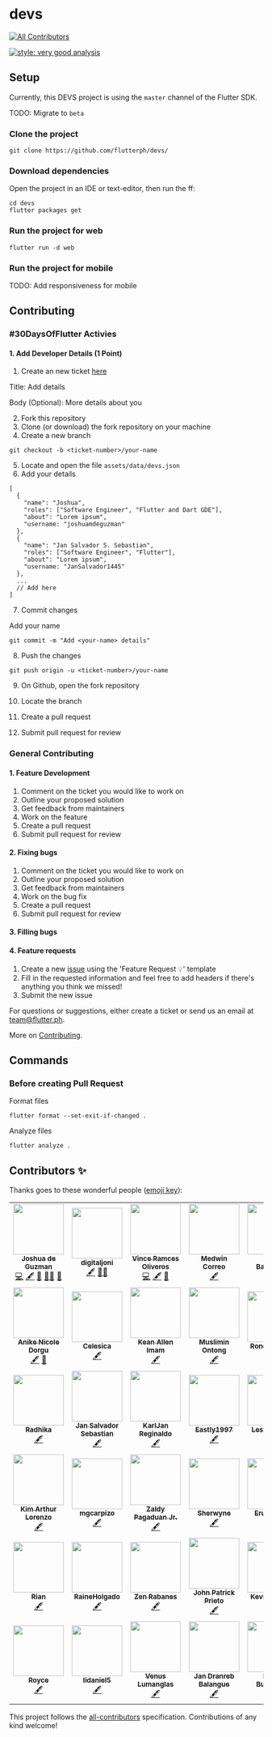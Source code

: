 # devs
<!-- ALL-CONTRIBUTORS-BADGE:START - Do not remove or modify this section -->
[![All Contributors](https://img.shields.io/badge/all_contributors-40-orange.svg?style=flat-square)](#contributors-)
<!-- ALL-CONTRIBUTORS-BADGE:END -->

[![style: very good analysis](https://img.shields.io/badge/style-very_good_analysis-B22C89.svg)](https://pub.dev/packages/very_good_analysis)

## Setup

Currently, this DEVS project is using the `master` channel of the Flutter SDK.

TODO: Migrate to `beta`

### Clone the project

```
git clone https://github.com/flutterph/devs/
```

### Download dependencies

Open the project in an IDE or text-editor, then run the ff:

```
cd devs
flutter packages get
```

### Run the project for web

```
flutter run -d web
```

### Run the project for mobile

TODO: Add responsiveness for mobile

## Contributing

### #30DaysOfFlutter Activies

#### 1. Add Developer Details (1 Point)
1. Create an new ticket [here](https://github.com/flutterph/devs/issues/new)

Title: Add <your-name> details

Body (Optional): More details about you

2. Fork this repository
3. Clone (or download) the fork repository on your machine
4. Create a new branch

```
git checkout -b <ticket-number>/your-name
```

5. Locate and open the file `assets/data/devs.json`
6. Add your details

```
[
  {
    "name": "Joshua",
    "roles": ["Software Engineer", "Flutter and Dart GDE"],
    "about": "Lorem ipsum",
    "username: "joshuamdeguzman"
  },
  {
    "name": "Jan Salvador S. Sebastian",
    "roles": ["Software Engineer", "Flutter"],
    "about": "Lorem ipsum",
    "username: "JanSalvador1445"
  },
  ...
  // Add here
]
```

7. Commit changes

Add your name

```
git commit -m "Add <your-name> details"
```

8. Push the changes

```
git push origin -u <ticket-number>/your-name
```

9. On Github, open the fork repository

10. Locate the branch

11. Create a pull request

12. Submit pull request for review

### General Contributing

#### 1. Feature Development

1. Comment on the ticket you would like to work on
2. Outline your proposed solution
3. Get feedback from maintainers
4. Work on the feature
5. Create a pull request
6. Submit pull request for review

#### 2. Fixing bugs

1. Comment on the ticket you would like to work on
2. Outline your proposed solution
3. Get feedback from maintainers
4. Work on the bug fix
5. Create a pull request
6. Submit pull request for review


#### 3. Filling bugs

#### 4. Feature requests

1. Create a new [issue](https://github.com/flutterph/devs/issues) using the 'Feature Request 💡' template
2. Fill in the requested information and feel free to add headers if there's anything you think we missed!
3. Submit the new issue


For questions or suggestions, either create a ticket or send us an email at team@flutter.ph.


More on [Contributing](https://github.com/flutterph/devs/blob/master/README.md).

## Commands

### Before creating Pull Request

Format files

```
flutter format --set-exit-if-changed .
```

Analyze files

```
flutter analyze .
```

## Contributors ✨

Thanks goes to these wonderful people ([emoji key](https://allcontributors.org/docs/en/emoji-key)):

<!-- ALL-CONTRIBUTORS-LIST:START - Do not remove or modify this section -->
<!-- prettier-ignore-start -->
<!-- markdownlint-disable -->
<table>
  <tr>
    <td align="center"><a href="http://joshuamdeguzman.com"><img src="https://avatars.githubusercontent.com/u/20706361?v=4?s=100" width="100px;" alt=""/><br /><sub><b>Joshua de Guzman</b></sub></a><br /><a href="https://github.com/flutterph/devs/commits?author=joshuadeguzman" title="Code">💻</a> <a href="#content-joshuadeguzman" title="Content">🖋</a> <a href="#data-joshuadeguzman" title="Data">🔣</a> <a href="#mentoring-joshuadeguzman" title="Mentoring">🧑‍🏫</a> <a href="https://github.com/flutterph/devs/issues?q=author%3Ajoshuadeguzman" title="Bug reports">🐛</a></td>
    <td align="center"><a href="https://digitaljoni.com"><img src="https://avatars.githubusercontent.com/u/2360639?v=4?s=100" width="100px;" alt=""/><br /><sub><b>digitaljoni</b></sub></a><br /><a href="#content-digitaljoni" title="Content">🖋</a> <a href="#mentoring-digitaljoni" title="Mentoring">🧑‍🏫</a></td>
    <td align="center"><a href="https://clueless.netlify.com"><img src="https://avatars.githubusercontent.com/u/10434746?v=4?s=100" width="100px;" alt=""/><br /><sub><b>Vince Ramces Oliveros</b></sub></a><br /><a href="https://github.com/flutterph/devs/commits?author=ram231" title="Code">💻</a> <a href="#content-ram231" title="Content">🖋</a> <a href="https://github.com/flutterph/devs/issues?q=author%3Aram231" title="Bug reports">🐛</a></td>
    <td align="center"><a href="https://github.com/MedwinCorreo"><img src="https://avatars.githubusercontent.com/u/16618565?v=4?s=100" width="100px;" alt=""/><br /><sub><b>Medwin Correo</b></sub></a><br /><a href="#content-MedwinCorreo" title="Content">🖋</a></td>
    <td align="center"><a href="https://github.com/LordKarlito"><img src="https://avatars.githubusercontent.com/u/37783804?v=4?s=100" width="100px;" alt=""/><br /><sub><b>Karlo Barcelona</b></sub></a><br /><a href="#content-LordKarlito" title="Content">🖋</a></td>
    <td align="center"><a href="http://markbarrientos.com"><img src="https://avatars.githubusercontent.com/u/20177817?v=4?s=100" width="100px;" alt=""/><br /><sub><b>Barrientos Mark Zamie</b></sub></a><br /><a href="#content-zamvar" title="Content">🖋</a></td>
    <td align="center"><a href="https://github.com/theshook"><img src="https://avatars.githubusercontent.com/u/33286537?v=4?s=100" width="100px;" alt=""/><br /><sub><b>Haji Fernandez</b></sub></a><br /><a href="#content-theshook" title="Content">🖋</a></td>
  </tr>
  <tr>
    <td align="center"><a href="https://gitlab.com/nixdorgu"><img src="https://avatars.githubusercontent.com/u/56599165?v=4?s=100" width="100px;" alt=""/><br /><sub><b>Anike Nicole Dorgu</b></sub></a><br /><a href="#content-nixdorgu" title="Content">🖋</a> <a href="https://github.com/flutterph/devs/commits?author=nixdorgu" title="Documentation">📖</a></td>
    <td align="center"><a href="https://github.com/Celesica"><img src="https://avatars.githubusercontent.com/u/10039521?v=4?s=100" width="100px;" alt=""/><br /><sub><b>Celesica</b></sub></a><br /><a href="#content-Celesica" title="Content">🖋</a></td>
    <td align="center"><a href="https://github.com/keanallen"><img src="https://avatars.githubusercontent.com/u/45480782?v=4?s=100" width="100px;" alt=""/><br /><sub><b>Kean Allen Imam</b></sub></a><br /><a href="#content-keanallen" title="Content">🖋</a></td>
    <td align="center"><a href="https://github.com/moshOntong-IT"><img src="https://avatars.githubusercontent.com/u/57244338?v=4?s=100" width="100px;" alt=""/><br /><sub><b>Muslimin Ontong</b></sub></a><br /><a href="#content-moshOntong-IT" title="Content">🖋</a></td>
    <td align="center"><a href="https://github.com/ronealdenila"><img src="https://avatars.githubusercontent.com/u/36373505?v=4?s=100" width="100px;" alt=""/><br /><sub><b>Roneal Denila</b></sub></a><br /><a href="#content-ronealdenila" title="Content">🖋</a></td>
    <td align="center"><a href="https://www.linkedin.com/in/felixjerome-delafuente/"><img src="https://avatars.githubusercontent.com/u/51954937?v=4?s=100" width="100px;" alt=""/><br /><sub><b>Felix Jerome Dela Fuente</b></sub></a><br /><a href="#content-felixjeromedelafuente" title="Content">🖋</a></td>
    <td align="center"><a href="https://github.com/charlzmagno"><img src="https://avatars.githubusercontent.com/u/78673201?v=4?s=100" width="100px;" alt=""/><br /><sub><b>charlzmagno</b></sub></a><br /><a href="#content-charlzmagno" title="Content">🖋</a></td>
  </tr>
  <tr>
    <td align="center"><a href="https://github.com/96RadhikaJadhav"><img src="https://avatars.githubusercontent.com/u/56536997?v=4?s=100" width="100px;" alt=""/><br /><sub><b>Radhika</b></sub></a><br /><a href="#content-96RadhikaJadhav" title="Content">🖋</a></td>
    <td align="center"><a href="https://www.linkedin.com/in/jansalvador1445/"><img src="https://avatars.githubusercontent.com/u/31539687?v=4?s=100" width="100px;" alt=""/><br /><sub><b>Jan Salvador Sebastian</b></sub></a><br /><a href="#content-Jansalvador1445" title="Content">🖋</a></td>
    <td align="center"><a href="https://github.com/mikagura12"><img src="https://avatars.githubusercontent.com/u/74361344?v=4?s=100" width="100px;" alt=""/><br /><sub><b>KarlJan Reginaldo</b></sub></a><br /><a href="#content-mikagura12" title="Content">🖋</a></td>
    <td align="center"><a href="https://github.com/Eastly1997"><img src="https://avatars.githubusercontent.com/u/76993312?v=4?s=100" width="100px;" alt=""/><br /><sub><b>Eastly1997</b></sub></a><br /><a href="#content-Eastly1997" title="Content">🖋</a></td>
    <td align="center"><a href="https://github.com/mountaintew"><img src="https://avatars.githubusercontent.com/u/32102302?v=4?s=100" width="100px;" alt=""/><br /><sub><b>Lester Araña</b></sub></a><br /><a href="#content-mountaintew" title="Content">🖋</a></td>
    <td align="center"><a href="https://github.com/Lorns15"><img src="https://avatars.githubusercontent.com/u/39731070?v=4?s=100" width="100px;" alt=""/><br /><sub><b>Lorns15</b></sub></a><br /><a href="#content-Lorns15" title="Content">🖋</a></td>
    <td align="center"><a href="https://github.com/0wzZZzz6"><img src="https://avatars.githubusercontent.com/u/11011672?v=4?s=100" width="100px;" alt=""/><br /><sub><b>janfrncs</b></sub></a><br /><a href="#content-0wzZZzz6" title="Content">🖋</a></td>
  </tr>
  <tr>
    <td align="center"><a href="https://github.com/artdev-hash"><img src="https://avatars.githubusercontent.com/u/73451368?v=4?s=100" width="100px;" alt=""/><br /><sub><b>Kim Arthur Lorenzo</b></sub></a><br /><a href="#content-artdev-hash" title="Content">🖋</a></td>
    <td align="center"><a href="https://github.com/mgcarpizo"><img src="https://avatars.githubusercontent.com/u/5284230?v=4?s=100" width="100px;" alt=""/><br /><sub><b>mgcarpizo</b></sub></a><br /><a href="#content-mgcarpizo" title="Content">🖋</a></td>
    <td align="center"><a href="https://github.com/zopagaduanjr"><img src="https://avatars.githubusercontent.com/u/38291023?v=4?s=100" width="100px;" alt=""/><br /><sub><b>Zaldy Pagaduan Jr.</b></sub></a><br /><a href="#content-zopagaduanjr" title="Content">🖋</a></td>
    <td align="center"><a href="https://github.com/Sherwyne"><img src="https://avatars.githubusercontent.com/u/10194728?v=4?s=100" width="100px;" alt=""/><br /><sub><b>Sherwyne</b></sub></a><br /><a href="#content-Sherwyne" title="Content">🖋</a></td>
    <td align="center"><a href="https://github.com/EruelUrsua"><img src="https://avatars.githubusercontent.com/u/44109496?v=4?s=100" width="100px;" alt=""/><br /><sub><b>EruelUrsua</b></sub></a><br /><a href="#content-EruelUrsua" title="Content">🖋</a></td>
    <td align="center"><a href="https://github.com/beRoller"><img src="https://avatars.githubusercontent.com/u/14256208?v=4?s=100" width="100px;" alt=""/><br /><sub><b>Ca</b></sub></a><br /><a href="#content-beRoller" title="Content">🖋</a></td>
    <td align="center"><a href="http://jeofferson.github.io"><img src="https://avatars.githubusercontent.com/u/52815332?v=4?s=100" width="100px;" alt=""/><br /><sub><b>Jeofferson Dela Peña</b></sub></a><br /><a href="#content-Jeofferson" title="Content">🖋</a></td>
  </tr>
  <tr>
    <td align="center"><a href="http://rianreybarriga.ml"><img src="https://avatars.githubusercontent.com/u/43643225?v=4?s=100" width="100px;" alt=""/><br /><sub><b>Rian</b></sub></a><br /><a href="#content-CodePhilanthropist" title="Content">🖋</a></td>
    <td align="center"><a href="https://github.com/RaineHolgado"><img src="https://avatars.githubusercontent.com/u/55817512?v=4?s=100" width="100px;" alt=""/><br /><sub><b>RaineHolgado</b></sub></a><br /><a href="#content-RaineHolgado" title="Content">🖋</a></td>
    <td align="center"><a href="https://github.com/zenrabanes"><img src="https://avatars.githubusercontent.com/u/41992139?v=4?s=100" width="100px;" alt=""/><br /><sub><b>Zen Rabanes</b></sub></a><br /><a href="#content-zenrabanes" title="Content">🖋</a></td>
    <td align="center"><a href="https://github.com/oppatrickk"><img src="https://avatars.githubusercontent.com/u/70645552?v=4?s=100" width="100px;" alt=""/><br /><sub><b>John Patrick Prieto</b></sub></a><br /><a href="#content-oppatrickk" title="Content">🖋</a></td>
    <td align="center"><a href="http://kvntzn.github.io"><img src="https://avatars.githubusercontent.com/u/29770932?v=4?s=100" width="100px;" alt=""/><br /><sub><b>Kevin Tuazon</b></sub></a><br /><a href="#content-kvntzn" title="Content">🖋</a></td>
    <td align="center"><a href="https://kusman28.github.io/"><img src="https://avatars.githubusercontent.com/u/40085614?v=4?s=100" width="100px;" alt=""/><br /><sub><b>K</b></sub></a><br /><a href="#content-kusman28" title="Content">🖋</a></td>
    <td align="center"><a href="http://null"><img src="https://avatars.githubusercontent.com/u/52517887?v=4?s=100" width="100px;" alt=""/><br /><sub><b>Bern Lester Givertas</b></sub></a><br /><a href="#content-lesteroyal" title="Content">🖋</a></td>
  </tr>
  <tr>
    <td align="center"><a href="https://www.linkedin.com/in/royce-chua-7b213375/"><img src="https://avatars.githubusercontent.com/u/25720149?v=4?s=100" width="100px;" alt=""/><br /><sub><b>Royce</b></sub></a><br /><a href="#content-roycechua23" title="Content">🖋</a></td>
    <td align="center"><a href="https://github.com/lidaniel5"><img src="https://avatars.githubusercontent.com/u/5171551?v=4?s=100" width="100px;" alt=""/><br /><sub><b>lidaniel5</b></sub></a><br /><a href="#content-lidaniel5" title="Content">🖋</a></td>
    <td align="center"><a href="https://binos30.github.io"><img src="https://avatars.githubusercontent.com/u/48664139?v=4?s=100" width="100px;" alt=""/><br /><sub><b>Venus Lumanglas</b></sub></a><br /><a href="#content-binos30" title="Content">🖋</a></td>
    <td align="center"><a href="https://github.com/shadowprend"><img src="https://avatars.githubusercontent.com/u/66426172?v=4?s=100" width="100px;" alt=""/><br /><sub><b>Jan Dranreb Balangue</b></sub></a><br /><a href="#content-shadowprend" title="Content">🖋</a></td>
    <td align="center"><a href="https://github.com/MapleSyyrup"><img src="https://avatars.githubusercontent.com/u/74462760?v=4?s=100" width="100px;" alt=""/><br /><sub><b>Portia Bumanlag</b></sub></a><br /><a href="#content-MapleSyyrup" title="Content">🖋</a></td>
  </tr>
</table>

<!-- markdownlint-restore -->
<!-- prettier-ignore-end -->

<!-- ALL-CONTRIBUTORS-LIST:END -->

This project follows the [all-contributors](https://github.com/all-contributors/all-contributors) specification. Contributions of any kind welcome!

